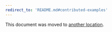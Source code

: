 ```yaml
---
redirect_to: 'README.md#contributed-examples'
---
```


This document was moved to [another location](README.md#contributed-examples).

<!-- This redirect file can be deleted after 2021-04-18. -->
<!-- Before deletion, see: https://docs.gitlab.com/ee/development/documentation/#move-or-rename-a-page -->

